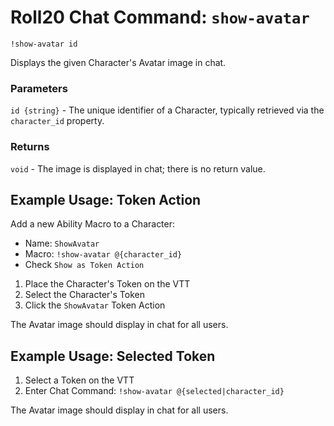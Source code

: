 # Roll20 Chat Command: `show-avatar`

```
!show-avatar id
```

Displays the given Character's Avatar image in chat.

### Parameters

`id {string}` - The unique identifier of a Character, typically retrieved via the `character_id` property.

### Returns

`void` - The image is displayed in chat; there is no return value.

## Example Usage: Token Action

Add a new Ability Macro to a Character:

  * Name: `ShowAvatar`
  * Macro: `!show-avatar @{character_id}`
  * Check `Show as Token Action` 

1. Place the Character's Token on the VTT
1. Select the Character's Token
1. Click the `ShowAvatar` Token Action

The Avatar image should display in chat for all users.

## Example Usage: Selected Token

1. Select a Token on the VTT
1. Enter Chat Command: `!show-avatar @{selected|character_id}`

The Avatar image should display in chat for all users.
